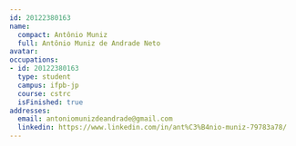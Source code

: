 ```yaml
---
id: 20122380163
name:
  compact: Antônio Muniz
  full: Antônio Muniz de Andrade Neto
avatar:
occupations:
- id: 20122380163
  type: student
  campus: ifpb-jp
  course: cstrc
  isFinished: true
addresses:
  email: antoniomunizdeandrade@gmail.com
  linkedin: https://www.linkedin.com/in/ant%C3%B4nio-muniz-79783a78/
---
```

